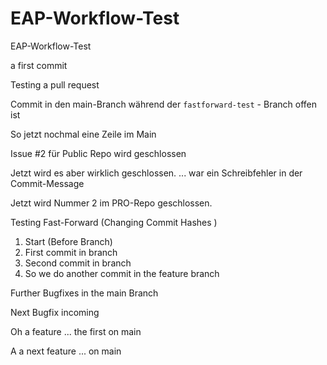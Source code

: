 # EAP-Workflow-Test
EAP-Workflow-Test

a first commit 

Testing a pull request

Commit in den main-Branch während der `fastforward-test` - Branch offen ist

So jetzt nochmal eine Zeile im Main

Issue #2 für Public Repo wird geschlossen 

Jetzt wird es aber wirklich geschlossen. ... war ein Schreibfehler in der Commit-Message

Jetzt wird Nummer 2 im PRO-Repo geschlossen.

Testing Fast-Forward (Changing Commit Hashes ) 

1) Start (Before Branch)
2) First commit in branch
3) Second commit in branch
4) So we do another commit in the feature branch

Further Bugfixes in the main Branch 

Next Bugfix incoming

Oh a feature ... the first on main

A a next feature ... on main 

